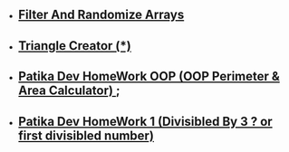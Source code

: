 - ##  [Filter And Randomize Arrays](array_filter_array_rand.php)
- ##  [Triangle Creator (*)](triangleCreator.php)
- ##  [Patika Dev HomeWork OOP (OOP Perimeter & Area Calculator) ](OOPExam1.php);

- ##  [Patika Dev HomeWork 1 (Divisibled By 3 ? or first divisibled number) ](patikaHomeWork1.php)


